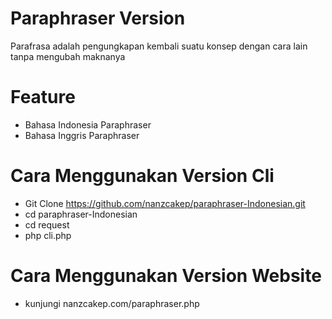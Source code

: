 # Paraphraser Version

Parafrasa adalah pengungkapan kembali suatu konsep dengan cara lain tanpa mengubah maknanya

# Feature

- Bahasa Indonesia Paraphraser
- Bahasa Inggris Paraphraser

# Cara Menggunakan Version Cli

- Git Clone https://github.com/nanzcakep/paraphraser-Indonesian.git
- cd paraphraser-Indonesian
- cd request
- php cli.php

# Cara Menggunakan Version Website

- kunjungi nanzcakep.com/paraphraser.php
